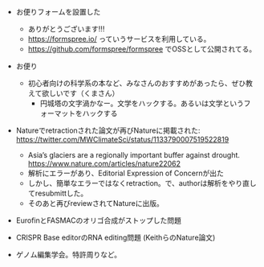 
- お便りフォームを設置した
  - ありがとうございます!!!
  - https://formspree.io/ っていうサービスを利用している。
  - https://github.com/formspree/formspree でOSSとして公開されてる。
- お便り
  - 初心者向けの科学系の本など、みなさんのおすすめがあったら、ぜひ教えて欲しいです（くまさん）
    - 円城塔の文字渦かなー。文学をハックする。あるいは文学というフォーマットをハックする
  
- Natureでretractionされた論文が再びNatureに掲載された: https://twitter.com/MWClimateSci/status/1133790007519522819
  - Asia’s glaciers are a regionally important buffer against drought. https://www.nature.com/articles/nature22062
  - 解析にエラーがあり、Editorial Expression of Concernが出た
  - しかし、簡単なエラーではなくretraction。で、authorは解析をやり直してresubmittした。
  - そのあと再びreviewされてNatureに出版。
- EurofinとFASMACのオリゴ合成がストップした問題
- CRISPR Base editorのRNA editing問題 (KeithらのNature論文)
- ゲノム編集学会。特許周りなど。
